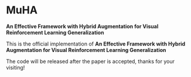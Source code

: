 # MuHA
**An Effective Framework with Hybrid Augmentation for Visual Reinforcement Learning Generalization**

This is the official implementation of **An Effective Framework with Hybrid Augmentation for Visual Reinforcement Learning Generalization**

The code will be released after the paper is accepted, thanks for your visiting!
